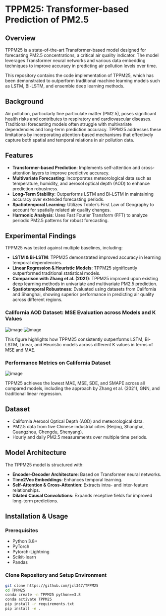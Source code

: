 # TPPM25: Transformer-based Prediction of PM2.5

## Overview
TPPM25 is a state-of-the-art Transformer-based model designed for forecasting PM2.5 concentrations, a critical air quality indicator. The model leverages Transformer neural networks and various data embedding techniques to improve accuracy in predicting air pollution levels over time. 

This repository contains the code implementation of TPPM25, which has been demonstrated to outperform traditional machine learning models such as LSTM, Bi-LSTM, and ensemble deep learning methods.

## Background
Air pollution, particularly fine particulate matter (PM2.5), poses significant health risks and contributes to respiratory and cardiovascular diseases. Traditional forecasting models often struggle with multivariate dependencies and long-term prediction accuracy. TPPM25 addresses these limitations by incorporating attention-based mechanisms that effectively capture both spatial and temporal relations in air pollution data.

## Features
- **Transformer-based Prediction**: Implements self-attention and cross-attention layers to improve predictive accuracy.
- **Multivariate Forecasting**: Incorporates meteorological data such as temperature, humidity, and aerosol optical depth (AOD) to enhance prediction robustness.
- **Long-Term Stability**: Outperforms LSTM and Bi-LSTM in maintaining accuracy over extended forecasting periods.
- **Spatiotemporal Learning**: Utilizes Tobler’s First Law of Geography to account for spatially related air quality changes.
- **Harmonic Analysis**: Uses Fast Fourier Transform (FFT) to analyze periodic PM2.5 patterns for robust forecasting.

## Experimental Findings

TPPM25 was tested against multiple baselines, including:

- **LSTM & Bi-LSTM**: TPPM25 demonstrated improved accuracy in learning temporal dependencies.
- **Linear Regression & Heuristic Models**: TPPM25 significantly outperformed traditional statistical models.
- **Comparison with Zhang et al. (2021)**: TPPM25 improved upon existing deep learning methods in univariate and multivariate PM2.5 prediction.
- **Spatiotemporal Robustness**: Evaluated using datasets from California and Shanghai, showing superior performance in predicting air quality across different regions.

### California AOD Dataset: MSE Evaluation across Models and K Values

![image](https://github.com/user-attachments/assets/c591b1eb-8476-4b81-ba71-50068e18ec9c)
![image](https://github.com/user-attachments/assets/901f62c2-c62a-4851-9ac6-3fb927596f92)

This figure highlights how TPPM25 consistently outperforms LSTM, Bi-LSTM, Linear, and Heuristic models across different K values in terms of MSE and MAE.

### Performance Metrics on California Dataset

![image](https://github.com/user-attachments/assets/fa57fa82-eff0-4d02-8673-f903a0be0f7b)

TPPM25 achieves the lowest MAE, MSE, SDE, and SMAPE across all compared models, including the approach by Zhang et al. (2021), GNN, and traditional linear regression.

## Dataset
- California Aerosol Optical Depth (AOD) and meteorological data.
- PM2.5 data from five Chinese industrial cities (Beijing, Shanghai, Guangzhou, Chengdu, Shenyang).
- Hourly and daily PM2.5 measurements over multiple time periods.

## Model Architecture
The TPPM25 model is structured with:
- **Encoder-Decoder Architecture**: Based on Transformer neural networks.
- **Time2Vec Embeddings**: Enhances temporal learning.
- **Self-Attention & Cross-Attention**: Extracts intra- and inter-feature relationships.
- **Dilated Causal Convolutions**: Expands receptive fields for improved long-term predictions.

## Installation & Usage

### Prerequisites
- Python 3.8+
- PyTorch
- Pytorch-Lightning
- Scikit-learn
- Pandas

### Clone Repository and Setup Environment
```bash
git clone https://github.com/jcl347/TPPM25
cd TPPM25
conda create -n TPPM25 python==3.8
conda activate TPPM25
pip install -r requirements.txt
pip install -e .

